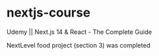 # nextjs-course
Udemy || Next.js 14 &amp; React - The Complete Guide

NextLevel food project (section 3) was completed
